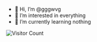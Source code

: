- 👋 Hi, I’m @gggwvg
- 👀 I’m interested in everything
- 🌱 I’m currently learning nothing

<!---
gggwvg/gggwvg is a ✨ special ✨ repository because its `README.md` (this file) appears on your GitHub profile.
You can click the Preview link to take a look at your changes.
--->

![Visitor Count](https://komarev.com/ghpvc/?username=gggwvg&color=blue)
